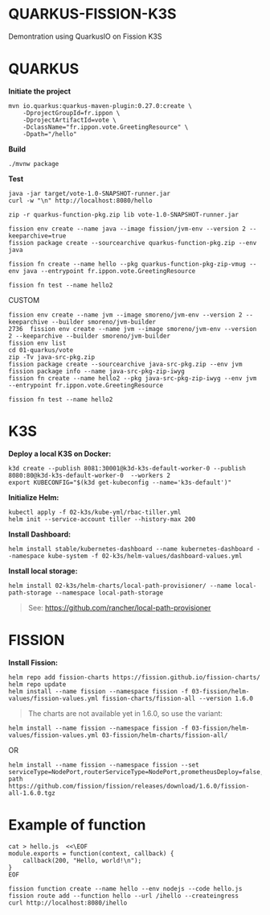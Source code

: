 QUARKUS-FISSION-K3S
===================

Demontration using QuarkusIO on Fission K3S


# QUARKUS

**Initiate the project**
```
mvn io.quarkus:quarkus-maven-plugin:0.27.0:create \
    -DprojectGroupId=fr.ippon \
    -DprojectArtifactId=vote \
    -DclassName="fr.ippon.vote.GreetingResource" \
    -Dpath="/hello"
```

**Build**
```
./mvnw package
```

**Test**
```
java -jar target/vote-1.0-SNAPSHOT-runner.jar
curl -w "\n" http://localhost:8080/hello
```


```
zip -r quarkus-function-pkg.zip lib vote-1.0-SNAPSHOT-runner.jar

fission env create --name java --image fission/jvm-env --version 2 --keeparchive=true
fission package create --sourcearchive quarkus-function-pkg.zip --env java

fission fn create --name hello --pkg quarkus-function-pkg-zip-vmug --env java --entrypoint fr.ippon.vote.GreetingResource

fission fn test --name hello2

```

CUSTOM
```
fission env create --name jvm --image smoreno/jvm-env --version 2 --keeparchive --builder smoreno/jvm-builder
2736  fission env create --name jvm --image smoreno/jvm-env --version 2 --keeparchive --builder smoreno/jvm-builder
fission env list
cd 01-quarkus/vote
zip -Tv java-src-pkg.zip
fission package create --sourcearchive java-src-pkg.zip --env jvm
fission package info --name java-src-pkg-zip-iwyg
fission fn create --name hello2 --pkg java-src-pkg-zip-iwyg --env jvm --entrypoint fr.ippon.vote.GreetingResource

fission fn test --name hello2

```





# K3S

**Deploy a local K3S on Docker:**
```
k3d create --publish 8081:30001@k3d-k3s-default-worker-0 --publish 8080:80@k3d-k3s-default-worker-0  --workers 2
export KUBECONFIG="$(k3d get-kubeconfig --name='k3s-default')"
```

**Initialize Helm:**
```
kubectl apply -f 02-k3s/kube-yml/rbac-tiller.yml
helm init --service-account tiller --history-max 200
```

**Install Dashboard:**
```
helm install stable/kubernetes-dashboard --name kubernetes-dashboard --namespace kube-system -f 02-k3s/helm-values/dashboard-values.yml
```

**Install local storage:**
```
helm install 02-k3s/helm-charts/local-path-provisioner/ --name local-path-storage --namespace local-path-storage
```

> See: https://github.com/rancher/local-path-provisioner

# FISSION

**Install Fission:**

```
helm repo add fission-charts https://fission.github.io/fission-charts/
helm repo update
helm install --name fission --namespace fission -f 03-fission/helm-values/fission-values.yml fission-charts/fission-all --version 1.6.0
```
> The charts are not available yet in 1.6.0, so use the variant:

```
helm install --name fission --namespace fission -f 03-fission/helm-values/fission-values.yml 03-fission/helm-charts/fission-all/
```

OR

```
helm install --name fission --namespace fission --set serviceType=NodePort,routerServiceType=NodePort,prometheusDeploy=false,persistence.storageClass=local-path https://github.com/fission/fission/releases/download/1.6.0/fission-all-1.6.0.tgz
```


# Example of function
```
cat > hello.js  <<\EOF
module.exports = function(context, callback) {
    callback(200, "Hello, world!\n");
}
EOF

fission function create --name hello --env nodejs --code hello.js
fission route add --function hello --url /ihello --createingress
curl http://localhost:8080/ihello
```
